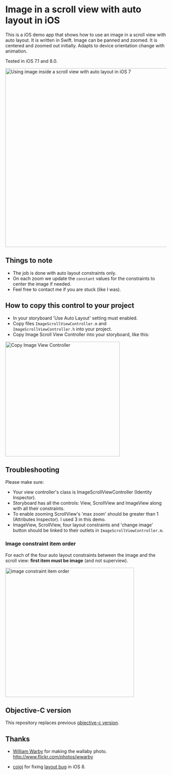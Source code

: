 # Image in a scroll view with auto layout in iOS

This is a iOS demo app that shows how to use an image in a scroll view with auto layout. It is written in Swift. Image can be panned and zoomed. It is centered and zoomed out initially. Adapts to device orientation change with animation.

Tested in iOS 7.1 and 8.0.

<img src='https://raw.githubusercontent.com/evgenyneu/ios-imagescroll-swift/master/graphics/image_scroll.png' width='556' alt='Using image inside a scroll view with auto layout in iOS 7'>

## Things to note

* The job is done with auto layout constraints only.
* On each zoom we update the `constant` values for the constraints to center the image if needed.
* Feel free to contact me if you are stuck (like I was).

## How to copy this control to your project

* In your storyboard 'Use Auto Layout' setting must enabled.
* Copy files `ImageScrollViewController.m` and `ImageScrollViewController.h` into your project.
* Copy Image Scroll View Controller into your storyboard, like this:

<img src='https://raw.githubusercontent.com/evgenyneu/ios-imagescroll-swift/master/graphics/image_scroll.png' width='357' alt='Copy Image View Controller'>


## Troubleshooting

Please make sure:

* Your view controller's class is ImageScrollViewController (Identity Inspector).
* Storyboard has all the controls: View, ScrollView and ImageView along with all their constraints.
* To enable zooming ScrollView's 'max zoom' should be greater than 1 (Attributes Inspector). I used 3 in this demo.
* ImageView, ScrollView, four layout constraints and 'change image' button should be linked to their outlets in `ImageScrollViewController.m`.

### Image constraint item order

For each of the four auto layout constraints between the image and the scroll view: **first item must be image** (and not superview).

<img src='https://raw.githubusercontent.com/evgenyneu/ios-imagescroll-swift/master/graphics/image_constraint.png' width='402' alt='image constraint item order'>


## Objective-C version

This repository replaces previous [objective-c version](https://github.com/evgenyneu/ios-imagescroll).

## Thanks

* [William Warby](https://www.flickr.com/photos/wwarby) for making the wallaby photo. http://www.flickr.com/photos/wwarby

* [cojoj](https://github.com/cojoj) for fixing [layout bug](https://github.com/evgenyneu/ios-imagescroll/issues/5) in iOS 8.
